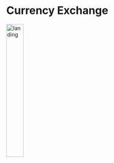 # Currency Exchange

<img src="https://github.com/user-attachments/assets/deb64be6-d024-4d01-86b8-80c158e12cda" alt="landing" title="Currency Exchange" style="width: 30%; height: auto;">





